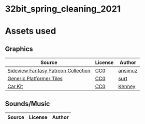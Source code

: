 # 32bit_spring_cleaning_2021

# Assets used

## Graphics

|Source|License|Author|
|---|---|---|
|[Sideview Fantasy Patreon Collection](https://opengameart.org/content/sideview-fantasy-patreon-collection)|[CC0](https://creativecommons.org/publicdomain/zero/1.0/)|[ansimuz](https://opengameart.org/users/ansimuz)|
|[Generic Platformer Tiles](https://opengameart.org/content/generic-platformer-tiles)|[CC0](https://creativecommons.org/publicdomain/zero/1.0/)|[surt](https://opengameart.org/users/surt)|
|[Car Kit](https://opengameart.org/content/car-kit)|[CC0](https://creativecommons.org/publicdomain/zero/1.0/)|[Kenney](https://opengameart.org/users/kenney)|

## Sounds/Music

|Source|License|Author|
|---|---|---|

